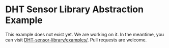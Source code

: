 # DHT Sensor Library Abstraction Example

This example does not exist yet. We are working on it. In the meantime, you can visit [DHT-sensor-library/examples/](https://github.com/adafruit/DHT-sensor-library/tree/master/examples). Pull requests are welcome.